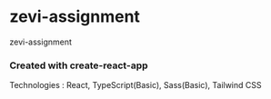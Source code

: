 # zevi-assignment
zevi-assignment

### Created with create-react-app
Technologies : React, TypeScript(Basic), Sass(Basic), Tailwind CSS

